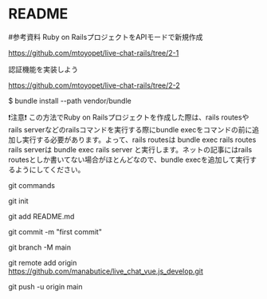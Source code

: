 # README

#参考資料
Ruby on RailsプロジェクトをAPIモードで新規作成

https://github.com/mtoyopet/live-chat-rails/tree/2-1

認証機能を実装しよう

https://github.com/mtoyopet/live-chat-rails/tree/2-2

$ bundle install --path vendor/bundle

❗️注意❗️
この方法でRuby on Railsプロジェクトを作成した際は、rails routesやrails serverなどのrailsコマンドを実行する際にbundle execをコマンドの前に追加し実行する必要があります。よって、rails routesは
bundle exec rails routes 
rails serverは
bundle exec rails server
と実行します。ネットの記事にはrails routesとしか書いてない場合がほとんどなので、bundle execを追加して実行するようにしてください。

git commands

git init

git add README.md

git commit -m "first commit"

git branch -M main

git remote add origin https://github.com/manabutice/live_chat_vue.js_develop.git

git push -u origin main